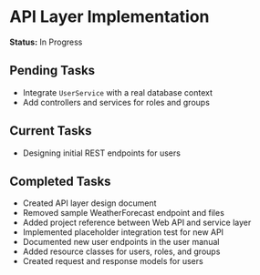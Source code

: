 # API Layer Implementation

**Status:** In Progress

## Pending Tasks
- Integrate `UserService` with a real database context
- Add controllers and services for roles and groups

## Current Tasks
- Designing initial REST endpoints for users

## Completed Tasks
- Created API layer design document
- Removed sample WeatherForecast endpoint and files
- Added project reference between Web API and service layer
- Implemented placeholder integration test for new API
- Documented new user endpoints in the user manual
- Added resource classes for users, roles, and groups
- Created request and response models for users

